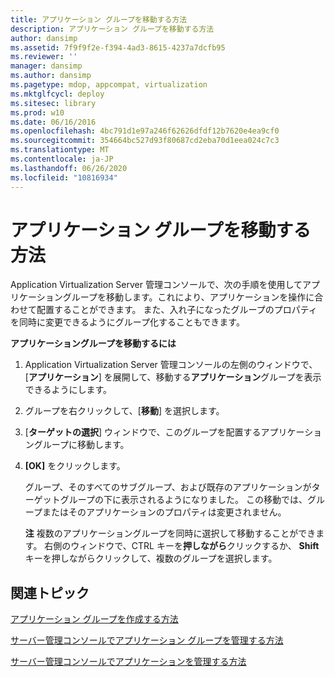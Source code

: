 ```yaml
---
title: アプリケーション グループを移動する方法
description: アプリケーション グループを移動する方法
author: dansimp
ms.assetid: 7f9f9f2e-f394-4ad3-8615-4237a7dcfb95
ms.reviewer: ''
manager: dansimp
ms.author: dansimp
ms.pagetype: mdop, appcompat, virtualization
ms.mktglfcycl: deploy
ms.sitesec: library
ms.prod: w10
ms.date: 06/16/2016
ms.openlocfilehash: 4bc791d1e97a246f62626dfdf12b7620e4ea9cf0
ms.sourcegitcommit: 354664bc527d93f80687cd2eba70d1eea024c7c3
ms.translationtype: MT
ms.contentlocale: ja-JP
ms.lasthandoff: 06/26/2020
ms.locfileid: "10816934"
---
```

# アプリケーション グループを移動する方法


Application Virtualization Server 管理コンソールで、次の手順を使用してアプリケーショングループを移動します。これにより、アプリケーションを操作に合わせて配置することができます。 また、入れ子になったグループのプロパティを同時に変更できるようにグループ化することもできます。

**アプリケーショングループを移動するには**

1.  Application Virtualization Server 管理コンソールの左側のウィンドウで、[**アプリケーション**] を展開して、移動する**アプリケーション**グループを表示できるようにします。

2.  グループを右クリックして、[**移動**] を選択します。

3.  [**ターゲットの選択**] ウィンドウで、このグループを配置するアプリケーショングループに移動します。

4.  **[OK]** をクリックします。

    グループ、そのすべてのサブグループ、および既存のアプリケーションがターゲットグループの下に表示されるようになりました。 この移動では、グループまたはそのアプリケーションのプロパティは変更されません。

    **注** 複数のアプリケーショングループを同時に選択して移動することができます。 右側のウィンドウで、CTRL キーを**押しながら**クリックするか、 **Shift**キーを押しながらクリックして、複数のグループを選択します。

     

## 関連トピック


[アプリケーション グループを作成する方法](how-to-create-an-application-group.md)

[サーバー管理コンソールでアプリケーション グループを管理する方法](how-to-manage-application-groups-in-the-server-management-console.md)

[サーバー管理コンソールでアプリケーションを管理する方法](how-to-manage-applications-in-the-server-management-console.md)

 

 





